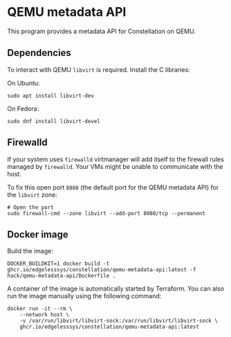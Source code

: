 # QEMU metadata API

This program provides a metadata API for Constellation on QEMU.

## Dependencies

To interact with QEMU `libvirt` is required.
Install the C libraries:

On Ubuntu:

```shell
sudo apt install libvirt-dev
```

On Fedora:

```shell
sudo dnf install libvirt-devel
```

## Firewalld

If your system uses `firewalld` virtmanager will add itself to the firewall rules managed by `firewalld`.
Your VMs might be unable to communicate with the host.

To fix this open port `8080` (the default port for the QEMU metadata API) for the `libvirt` zone:

```shell
# Open the port
sudo firewall-cmd --zone libvirt --add-port 8080/tcp --permanent
```

## Docker image

Build the image:

```shell
DOCKER_BUILDKIT=1 docker build -t ghcr.io/edgelesssys/constellation/qemu-metadata-api:latest -f hack/qemu-metadata-api/Dockerfile .
```

A container of the image is automatically started by Terraform.
You can also run the image manually using the following command:

```shell
docker run -it --rm \
    --network host \
    -v /var/run/libvirt/libvirt-sock:/var/run/libvirt/libvirt-sock \
    ghcr.io/edgelesssys/constellation/qemu-metadata-api:latest
```
